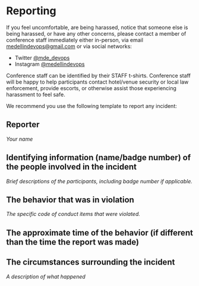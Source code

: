 # Reporting

If you feel uncomfortable, are being harassed, notice that someone else is being harassed, or have
any other concerns, please contact a member of conference staff immediately either in-person, via email [medellindevops@gmail.com](medellindevops@gmail.com) or via social networks:
- Twitter [@mde_devops](https://twitter.com/mde_devops)
- Instagram [@medellindevops](https://www.instagram.com/medellindevops)

Conference staff can be identified by their STAFF t-shirts. Conference staff will be happy to help participants contact hotel/venue security or local law enforcement, provide escorts, or otherwise assist those experiencing harassment to feel safe.

We recommend you use the following template to report any incident:

## Reporter

_Your name_

## Identifying information (name/badge number) of the people involved in the incident

_Brief descriptions of the participants, including badge number if applicable._

## The behavior that was in violation

_The specific code of conduct items that were violated._

## The approximate time of the behavior (if different than the time the report was made)

## The circumstances surrounding the incident

_A description of what happened_
